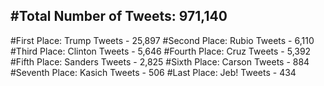 #Total Number of Tweets: 971,140 
---
#First Place: Trump Tweets - 25,897
#Second Place: Rubio Tweets - 6,110
#Third Place: Clinton Tweets - 5,646
#Fourth Place: Cruz Tweets - 5,392
#Fifth Place: Sanders Tweets - 2,825
#Sixth Place: Carson Tweets - 884
#Seventh Place: Kasich Tweets - 506
#Last Place: Jeb! Tweets - 434
